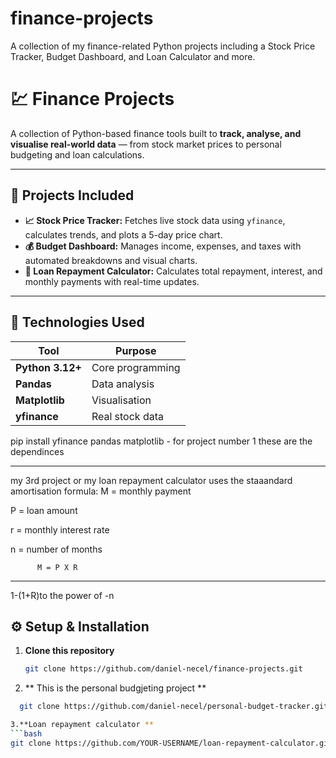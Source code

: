 # finance-projects
A collection of my finance-related Python projects including a Stock Price Tracker, Budget Dashboard, and Loan Calculator and more.

# 💹 Finance Projects

A collection of Python-based finance tools built to **track, analyse, and visualise real-world data** — from stock market prices to personal budgeting and loan calculations.

---

## 🚀 Projects Included

- **📈 Stock Price Tracker:** Fetches live stock data using `yfinance`, calculates trends, and plots a 5-day price chart.
- **💰 Budget Dashboard:** Manages income, expenses, and taxes with automated breakdowns and visual charts.
- **🏦 Loan Repayment Calculator:** Calculates total repayment, interest, and monthly payments with real-time updates.

---

## 🧠 Technologies Used

| Tool | Purpose |
|------|----------|
| **Python 3.12+** | Core programming |
| **Pandas** | Data analysis |
| **Matplotlib** | Visualisation |
| **yfinance** | Real stock data |

pip install yfinance pandas matplotlib - for project number 1 these are the dependinces

---
my 3rd project or my loan repayment calculator uses the staaandard amortisation formula:
M = monthly payment

P = loan amount

r = monthly interest rate

n = number of months

          M = P X R
   ------------------------
   1-(1+R)to the power of -n


## ⚙️ Setup & Installation

1. **Clone this repository**
   ```bash
   git clone https://github.com/daniel-necel/finance-projects.git

2. ** This is the personal budgjeting project **
  ```bash
    git clone https://github.com/daniel-necel/personal-budget-tracker.git

3.**Loan repayment calculator **
  ```bash
  git clone https://github.com/YOUR-USERNAME/loan-repayment-calculator.git
     
